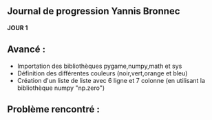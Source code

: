 ## Journal de progression Yannis Bronnec

**JOUR 1**

## Avancé :

- Importation des bibliothèques pygame,numpy,math et sys
- Définition des différentes couleurs (noir,vert,orange et bleu)
- Création d'un liste de liste avec 6 ligne et 7 colonne (en utilisant la bibliothèque numpy "np.zero")

## Problème rencontré :
